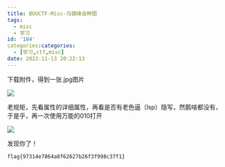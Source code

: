 ```yaml
---
title: BUUCTF-Misc-乌镇峰会种图
tags:
  - misc
  - 学习
id: '184'
categories:categories:
  - [学习,ctf,misc]
date: 2022-11-13 20:22:13
---
```


下载附件，得到一张.jpg图片

![](https://pic.niaoluo.top/%E7%BD%91%E7%AB%99%E8%B0%83%E7%94%A8/misc%E9%9C%80%E8%A6%81/BUUCTF-Misc-%E4%B9%8C%E9%95%87%E5%B3%B0%E4%BC%9A%E7%A7%8D%E5%9B%BE/b56cde4f-be03-4d07-a0ca-6af22284f0aa.jpg)

老规矩，先看属性的详细属性，再看是否有老色逼（lsp）隐写，然鹅啥都没有，于是乎，再一次使用万能的010打开

![](https://pic.niaoluo.top/%E7%BD%91%E7%AB%99%E8%B0%83%E7%94%A8/misc%E9%9C%80%E8%A6%81/BUUCTF-Misc-%E4%B9%8C%E9%95%87%E5%B3%B0%E4%BC%9A%E7%A7%8D%E5%9B%BE/image-11-1024x648.png)

发现你了！

```
flag{97314e7864a8f62627b26f3f998c37f1}
```